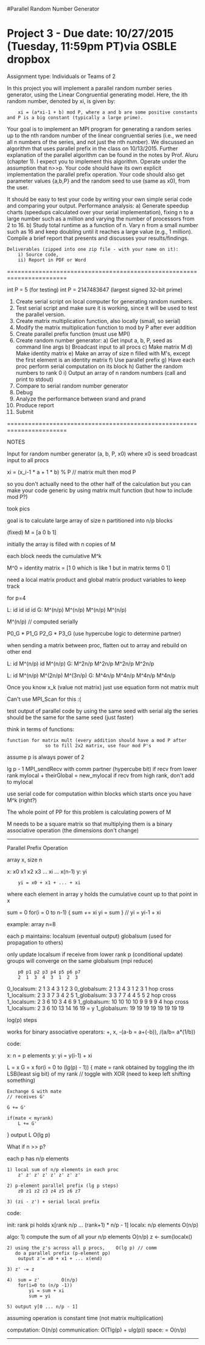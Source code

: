 #Parallel Random Number Generator

Project 3 - Due date: 10/27/2015 (Tuesday, 11:59pm PT)via OSBLE dropbox
=======================================================================
Assignment type: Individuals or Teams of 2

In this project you will implement a parallel random number series generator, using the Linear Congruential generating model. Here, the ith random number, denoted by xi, is given by:

        xi = (a*xi-1 + b) mod P, where a and b are some positive constants and P is a big constant (typically a large prime).

Your goal is to implement an MPI program for generating a random series up to the nth random number of the linear congruential series (i.e., we need all n numbers of the series, and not just the nth number). We discussed an algorithm that uses parallel prefix in the class on 10/13/2015. Further explanation of the parallel algorithm can be found in the notes by Prof. Aluru (chapter 1). I expect you to implement this algorithm. Operate under the assumption that n>>p. Your code should have its own explicit implementation the parallel prefix operation. Your code should also get parameter values {a,b,P} and the random seed to use (same as x0), from the  user.

It should be easy to test your code by writing your own simple serial code and comparing your output.
Performance analysis:
    a) Generate speedup charts (speedups calculated over your serial implementation), fixing n to a large number such as a million and varying the number of processors from 2 to 16.
    b) Study total runtime as a function of n. Vary n from a small number such as 16 and keep doubling until it reaches a large value (e.g., 1 million).
    Compile a brief report that presents and discusses your results/findings.

    Deliverables (zipped into one zip file - with your name on it):
        i) Source code,
        ii) Report in PDF or Word

=======================================================================

int P = 5 (for testing)
int P = 2147483647 (largest signed 32-bit prime)

1) Create serial script on local computer for generating random numbers.
2) Test serial script and make sure it is working, since it will be used to test the parallel version.
3) Create matrix multiplication function, also locally (small, so serial)
4) Modify the matrix multiplication function to mod by P after ever addition 
4) Create parallel prefix function (must use MPI)
5) Create random number generator:
    a) Get input a, b, P, seed as command line args
    b) Broadcast input to all procs 
    c) Make matrix M
    d) Make identity matrix
    e) Make an array of size n filled with M's, except the first element is an identity matrix
    f) Use parallel prefix
    g) Have each proc perform serial computation on its block
    h) Gather the random numbers to rank 0
    i) Output an array of n random numbers (call and print to stdout)
6) Compare to serial random number generator
7) Debug
8) Analyze the performance between srand and prand
9) Produce report
10) Submit

=======================================================================

NOTES

Input for random number generator (a, b, P, x0) where x0 is seed
broadcast input to all procs

xi = (x_i-1 * a + 1 * b) % P // matrix mult then mod P

so you don't actually need to the other half of the calculation
but you can make your code generic by using matrix mult function
(but how to include mod P?)

took pics

goal is to calculate large array of size n
partitioned into n/p blocks

(fixed) M = [a 0
	         b 1]

initially the array is filled with n copies of M

each block needs the cumulative  M^k

M^0 = identity matrix = [1 0	which is like 1 but in matrix terms
			             0 1]

need a local matrix product and global matrix product variables to keep track

for p=4

L: id		id			id		    id
G: M^(n/p)	M^(n/p)		M^(n/p)	    M^(n/p)


M^(n/p) // computed serially

P0_G * P1_G	P2_G * P3_G (use hypercube logic to determine partner)

when sending a matrix between proc, flatten out to array and rebuild on other end

L: id		M^(n/p)			id		    M^(n/p)
G: M^2n/p	M^2n/p			M^2n/p		M^2n/p

L: id		M^(n/p)			M^(2n/p)	M^(3n/p)
G: M^4n/p	M^4n/p			M^4n/p		M^4n/p

Once you know x_k (value not matrix) just use equation form not matrix mult

Can't use MPI_Scan for this :(

test output of parallel code by using the same seed with serial alg
the series should be the same for the same seed (just faster)

think in terms of functions:

	function for matrix mult (every addition should have a mod P after
				  so to fill 2x2 matrix, use four mod P's

assume p is always power of 2

lg p - 1
MPI_sendRecv with comm partner (hypercube bit)
if recv from lower rank mylocal + theirGlobal = new_mylocal
if recv from high rank, don't add to mylocal

use serial code for computation within blocks
which starts once you have M^k (right?)

The whole point of PP for this problem is calculating powers of M

M needs to be a square matrix so that multiplying them is a binary associative operation (the dimensions don't change)

-------------------------------------------------------------------------------

Parallel Prefix Operation

array x, size n

x: x0 x1 x2 x3 ... xi ... x(n-1)
y: 		   yi

		yi = x0 + x1 + ... + xi

where each element in array y holds the cumulative count up to that point in x

sum = 0
for(i = 0 to n-1)
{
	sum += xi
	yi = sum
}
// yi = yi-1 + xi

example: array n=8

each p maintains:
localsum (eventual output)
globalsum (used for propagation to others)

only update localsum if receive from lower rank p (conditional update)
groups will converge on the same globalsum (mpi reduce)

		p0 p1 p2 p3 p4 p5 p6 p7
		2  1  3  4  3  1  2  3

0_localsum:	2  1  3  4  3  1  2  3
0_globalsum:	2  1  3  4  3  1  2  3
		  			1 hop cross
1_localsum:	2  3  3  7  3  4  2  5
1_globalsum:	3  3  7  7  4  4  5  5
					2 hop cross
1_localsum:	2  3  6  10 3  4  6  9
1_globalsum:	10 10 10 10 9  9  9  9
					4 hop cross
1_localsum:	2  3  6  10 13 14 16 19 = y
1_globalsum:	19 19 19 19 19 19 19 19

log(p) steps

works for binary associative operators: +, x, -(a-b = a+(-b)), /(a/b= a*(1/b))

code:

x: n = p elements
y: yi = y(i-1) + xi

L = x
G = x
for(i = 0 to (lg(p) - 1))
{
	mate = rank obtained by toggling the ith LSB(least sig bit) of my rank
	// toggle with XOR (need to keep left shifting something)
	
	Exchange G with mate
	// receives G'

	G += G'

	if(mate < myrank)
		L += G'
}
output L
O(lg p)


What if n >> p?

each p has n/p elements

	1) local sum of n/p elements in each proc
	    z' z' z' z' z' z' z' z'

	2) p-element parallel prefix (lg p steps)
	    z0 z1 z2 z3 z4 z5 z6 z7

	3) (zi - z') + serial local prefix


code:

init: rank pi holds x[rank n/p ... (rank+1) * n/p - 1]
      localx: n/p elements  O(n/p)

algo:
	1) compute the sum of all your n/p elements  O(n/p)
		z <- sum(localx()

	2) using the z's across all p procs, 	O(lg p) // comm
	   do a parallel prefix (p-element pp)
		output z'= x0 + x1 + ... x(end)

	3) z' -= z

	4) 	sum = z'		O(n/p)
		for(i=0 to (n/p -1))
			yi = sum + xi
			sum = yi

	5) output y[0 ... n/p - 1]


assuming operation is constant time (not matrix multiplication)

computation: O(n/p)
communication: O(Tlg(p) + ulg(p))
space: = O(n/p)

-------------------------------------------------------------------------------

